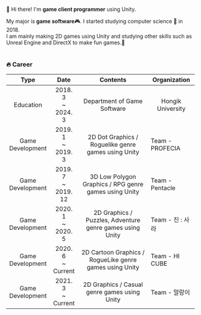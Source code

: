 👋 Hi there! I'm **game client programmer** using Unity.

My major is **game software**:video_game:. I started studying computer science :seedling: in 2018.<br/>
I am mainly making 2D games using Unity and studying other skills such as Unreal Engine and DirectX to make fun games.:rocket:
<br/><br/>
### :fire: Career
| Type             | Date                         | Contents                                                 | Organization      |
|------------------|------------------------------|----------------------------------------------------------|-------------------|
|<div align="center">Education|<div align="center">2018. 3<br/> ~<br/> 2024. 3|<div align="center">Department of Game Software|<div align="center"> Hongik University|
|<div align="center">Game<br/>Development|<div align="center">2019. 1<br/> ~<br/> 2019. 3 |<div align="center">2D Dot Graphics / Roguelike genre games using Unity      | Team - PROFECIA   |
|<div align="center">Game<br/>Development|<div align="center">2019. 7<br/> ~<br/> 2019. 12|<div align="center">3D Low Polygon Graphics / RPG genre games using Unity    | Team - Pentacle   |
|<div align="center">Game<br/>Development|<div align="center">2020. 1<br/> ~<br/> 2020. 5 |<div align="center">2D Graphics / Puzzles, Adventure genre games using Unity | Team - 진 : 사라   |
|<div align="center">Game<br/>Development|<div align="center">2020. 6<br/> ~<br/> Current |<div align="center">2D Cartoon Graphics / RogueLike genre games using Unity  | Team - HI CUBE    |
|<div align="center">Game<br/>Development|<div align="center">2021. 3<br/> ~<br/> Current |<div align="center">2D Graphics / Casual genre games using Unity             | Team - 말랑이      |
